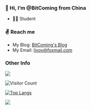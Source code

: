### 👋 Hi, I’m @BitComing from China
- 🧑‍🎓 Student

### ✌️ Reach me
- My Blog: [BitComing's Blog](https://bitcoming.github.io)
- My Email: livov@foxmail.com

### Other Info
![](https://visitor-badge.glitch.me/badge?page_id=BitComing.readme)

![Visitor Count](https://profile-counter.glitch.me/BitComing/count.svg)

[![Top Langs](https://github-readme-stats.vercel.app/api/top-langs/?username=BitComing&layout=compact)](https://github.com/anuraghazra/github-readme-stats)

![](https://github-readme-stats.vercel.app/api?username=BitComing)


<!---
biuperman/biuperman is a ✨ special ✨ repository because its `README.md` (this file) appears on your GitHub profile.
You can click the Preview link to take a look at your changes.
--->
